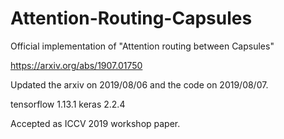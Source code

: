# Attention-Routing-Capsules

Official implementation of "Attention routing between Capsules"

https://arxiv.org/abs/1907.01750

Updated the arxiv on 2019/08/06 and the code on 2019/08/07.

tensorflow 1.13.1
keras 2.2.4

Accepted as ICCV 2019 workshop paper.
